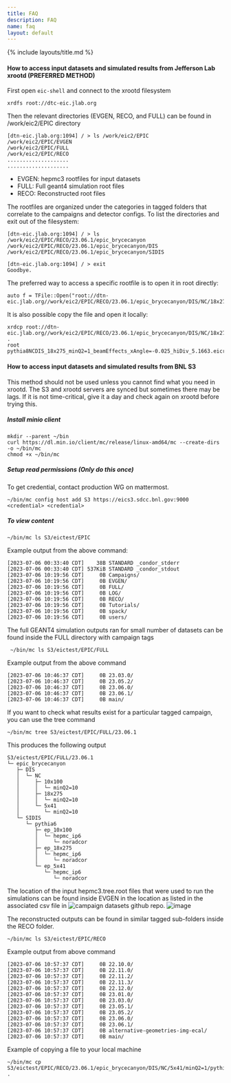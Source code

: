 ```yaml
---
title: FAQ
description: FAQ
name: faq
layout: default
---
```


{% include layouts/title.md %}

#### How to access input datasets and simulated results from Jefferson Lab xrootd (PREFERRED METHOD)
First open `eic-shell` and connect to the xrootd filesystem
```
xrdfs root://dtc-eic.jlab.org
```
Then the relevant directories (EVGEN, RECO, and FULL) can be found in /work/eic2/EPIC directory
```
[dtn-eic.jlab.org:1094] / > ls /work/eic2/EPIC
/work/eic2/EPIC/EVGEN
/work/eic2/EPIC/FULL
/work/eic2/EPIC/RECO
....................
....................
```
- EVGEN: hepmc3 rootfiles for input datasets
- FULL: Full geant4 simulation root files 
- RECO: Reconstructed root files 

The rootfiles are organized under the categories in tagged folders that correlate to the campaigns and detector configs. To list the directories and exit out of the filesystem:
```
[dtn-eic.jlab.org:1094] / > ls /work/eic2/EPIC/RECO/23.06.1/epic_brycecanyon
/work/eic2/EPIC/RECO/23.06.1/epic_brycecanyon/DIS
/work/eic2/EPIC/RECO/23.06.1/epic_brycecanyon/SIDIS

[dtn-eic.jlab.org:1094] / > exit
Goodbye.
```
The preferred way to access a specific rootfile is to open it in root directly:
```
auto f = TFile::Open("root://dtn-eic.jlab.org//work/eic2/EPIC/RECO/23.06.1/epic_brycecanyon/DIS/NC/18x275/minQ2=1/pythia8NCDIS_18x275_minQ2=1_beamEffects_xAngle=-0.025_hiDiv_5.1663.eicrecon.tree.edm4eic.root")
```
It is also possible copy the file and open it locally:
```
xrdcp root://dtn-eic.jlab.org//work/eic2/EPIC/RECO/23.06.1/epic_brycecanyon/DIS/NC/18x275/minQ2=1/pythia8NCDIS_18x275_minQ2=1_beamEffects_xAngle=-0.025_hiDiv_5.1663.eicrecon.tree.edm4eic.root .
root pythia8NCDIS_18x275_minQ2=1_beamEffects_xAngle=-0.025_hiDiv_5.1663.eicrecon.tree.edm4eic.root
```


#### How to access input datasets and simulated results from BNL S3
This method should not be used unless you cannot find what you need in xrootd. The S3 and xrootd servers are synced but sometimes there may be lags. If it is not time-critical, give it a day and check again on xrootd before trying this.
##### Install minio client 
```
mkdir --parent ~/bin
curl https://dl.min.io/client/mc/release/linux-amd64/mc --create-dirs -o ~/bin/mc
chmod +x ~/bin/mc
```
##### Setup read permissions (Only do this once)
To get credential, contact production WG on mattermost. 
```
~/bin/mc config host add S3 https://eics3.sdcc.bnl.gov:9000 <credential> <credential>
```
##### To view content
```
~/bin/mc ls S3/eictest/EPIC 
```
Example output from the above command:
```
[2023-07-06 00:33:40 CDT]    38B STANDARD _condor_stderr
[2023-07-06 00:33:40 CDT] 537KiB STANDARD _condor_stdout
[2023-07-06 10:19:56 CDT]     0B Campaigns/
[2023-07-06 10:19:56 CDT]     0B EVGEN/
[2023-07-06 10:19:56 CDT]     0B FULL/
[2023-07-06 10:19:56 CDT]     0B LOG/
[2023-07-06 10:19:56 CDT]     0B RECO/
[2023-07-06 10:19:56 CDT]     0B Tutorials/
[2023-07-06 10:19:56 CDT]     0B spack/
[2023-07-06 10:19:56 CDT]     0B users/
```
The full GEANT4 simulation outputs ran for small number of datasets can be found inside the FULL directory with campaign tags
```
 ~/bin/mc ls S3/eictest/EPIC/FULL
```
Example output from the above command
```
[2023-07-06 10:46:37 CDT]     0B 23.03.0/
[2023-07-06 10:46:37 CDT]     0B 23.05.2/
[2023-07-06 10:46:37 CDT]     0B 23.06.0/
[2023-07-06 10:46:37 CDT]     0B 23.06.1/
[2023-07-06 10:46:37 CDT]     0B main/
```
If you want to check what results exist for a particular tagged campaign, you can use the tree command
```
~/bin/mc tree S3/eictest/EPIC/FULL/23.06.1
```
This produces the following output
```
S3/eictest/EPIC/FULL/23.06.1
└─ epic_brycecanyon
   ├─ DIS
   │  └─ NC
   │     ├─ 10x100
   │     │  └─ minQ2=10
   │     ├─ 18x275
   │     │  └─ minQ2=10
   │     └─ 5x41
   │        └─ minQ2=10
   └─ SIDIS
      └─ pythia6
         ├─ ep_10x100
         │  └─ hepmc_ip6
         │     └─ noradcor
         ├─ ep_18x275
         │  └─ hepmc_ip6
         │     └─ noradcor
         └─ ep_5x41
            └─ hepmc_ip6
               └─ noradcor
```

The location of the input hepmc3.tree.root files that were used to run the simulations can be found inside EVGEN in the location as listed in the associated csv file in ![campaign datasets](https://github.com/eic/simulation_campaign_datasets) github repo. 
![image](https://github.com/eic/epic-prod/assets/7409132/e282c9ee-a17e-488c-8793-ea52d29eb562)

The reconstructed outputs can be found in similar tagged sub-folders inside the RECO folder.
```
~/bin/mc ls S3/eictest/EPIC/RECO
```
Example output from above command
```
[2023-07-06 10:57:37 CDT]     0B 22.10.0/
[2023-07-06 10:57:37 CDT]     0B 22.11.0/
[2023-07-06 10:57:37 CDT]     0B 22.11.2/
[2023-07-06 10:57:37 CDT]     0B 22.11.3/
[2023-07-06 10:57:37 CDT]     0B 22.12.0/
[2023-07-06 10:57:37 CDT]     0B 23.01.0/
[2023-07-06 10:57:37 CDT]     0B 23.03.0/
[2023-07-06 10:57:37 CDT]     0B 23.05.1/
[2023-07-06 10:57:37 CDT]     0B 23.05.2/
[2023-07-06 10:57:37 CDT]     0B 23.06.0/
[2023-07-06 10:57:37 CDT]     0B 23.06.1/
[2023-07-06 10:57:37 CDT]     0B alternative-geometries-img-ecal/
[2023-07-06 10:57:37 CDT]     0B main/
```
Example of copying a file to your local machine
```
~/bin/mc cp S3/eictest/EPIC/RECO/23.06.1/epic_brycecanyon/DIS/NC/5x41/minQ2=1/pythia8NCDIS_5x41_minQ2=1_beamEffects_xAngle=-0.025_hiDiv_vtxfix_5.0386.eicrecon.tree.edm4eic.root .
```


    
    







